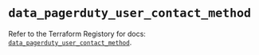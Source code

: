 # `data_pagerduty_user_contact_method`

Refer to the Terraform Registory for docs: [`data_pagerduty_user_contact_method`](https://www.terraform.io/docs/providers/pagerduty/d/user_contact_method).

